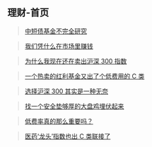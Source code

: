 ## 理财-首页

> [中短债基金不完全研究](/financing/zdz-survey.md)

> [我们凭什么在市场里赚钱](/financing/why-we-can-win.md)

> [为什么我现在还在卖出沪深 300 指数](/financing/why-sell-hs300.md)

> [一个热卖的红利基金又出了个低费用的 C 类](/financing/zzhl-c-plus.md)

> [选择沪深 300 其实是一种无奈](/financing/zz100-core-assets.md)

> [找一个安全垫够厚的大盘鸡埋伏起来](/financing/xgdp-buy.md)

> [低费率真的那么重要吗？](/financing/lower-rate-important.md)

> [医药‘龙头’指数也出 C 类联接了](/financing/hs300yy-c-plus.md)
